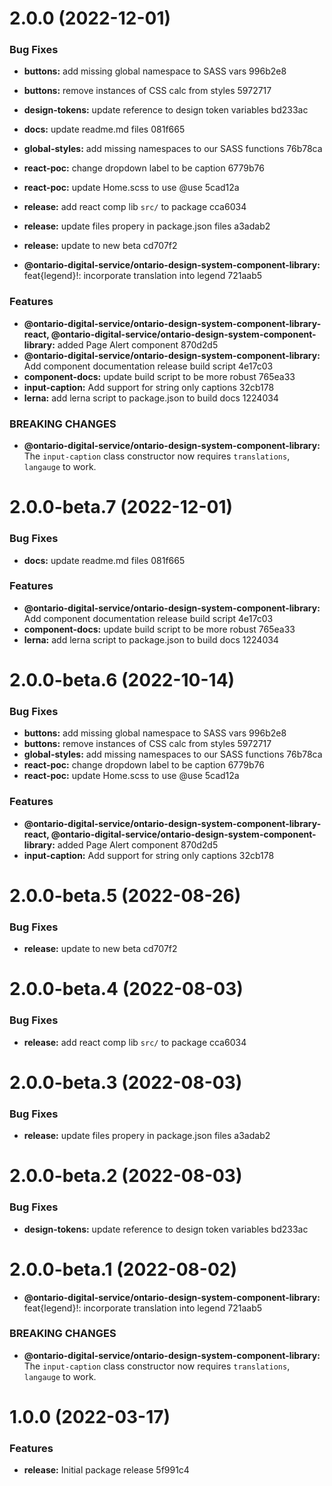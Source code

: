 # 2.0.0 (2022-12-01)


### Bug Fixes

* **buttons:** add missing global namespace to SASS vars 996b2e8
* **buttons:** remove instances of CSS calc from styles 5972717
* **design-tokens:** update reference to design token variables bd233ac
* **docs:** update readme.md files 081f665
* **global-styles:** add missing namespaces to our SASS functions 76b78ca
* **react-poc:** change dropdown label to be caption 6779b76
* **react-poc:** update Home.scss to use @use 5cad12a
* **release:** add react comp lib `src/` to package cca6034
* **release:** update files propery in package.json files a3adab2
* **release:** update to new beta cd707f2


* **@ontario-digital-service/ontario-design-system-component-library:** feat{legend}!: incorporate translation into legend 721aab5


### Features

* **@ontario-digital-service/ontario-design-system-component-library-react, @ontario-digital-service/ontario-design-system-component-library:** added Page Alert component 870d2d5
* **@ontario-digital-service/ontario-design-system-component-library:** Add component documentation release build script 4e17c03
* **component-docs:** update build script to be more robust 765ea33
* **input-caption:** Add support for string only captions 32cb178
* **lerna:** add lerna script to package.json to build docs 1224034


### BREAKING CHANGES

* **@ontario-digital-service/ontario-design-system-component-library:** The `input-caption` class constructor now requires
`translations`, `langauge` to work.

# 2.0.0-beta.7 (2022-12-01)


### Bug Fixes

* **docs:** update readme.md files 081f665


### Features

* **@ontario-digital-service/ontario-design-system-component-library:** Add component documentation release build script 4e17c03
* **component-docs:** update build script to be more robust 765ea33
* **lerna:** add lerna script to package.json to build docs 1224034

# 2.0.0-beta.6 (2022-10-14)


### Bug Fixes

* **buttons:** add missing global namespace to SASS vars 996b2e8
* **buttons:** remove instances of CSS calc from styles 5972717
* **global-styles:** add missing namespaces to our SASS functions 76b78ca
* **react-poc:** change dropdown label to be caption 6779b76
* **react-poc:** update Home.scss to use @use 5cad12a


### Features

* **@ontario-digital-service/ontario-design-system-component-library-react, @ontario-digital-service/ontario-design-system-component-library:** added Page Alert component 870d2d5
* **input-caption:** Add support for string only captions 32cb178

# 2.0.0-beta.5 (2022-08-26)


### Bug Fixes

* **release:** update to new beta cd707f2

# 2.0.0-beta.4 (2022-08-03)


### Bug Fixes

* **release:** add react comp lib `src/` to package cca6034

# 2.0.0-beta.3 (2022-08-03)


### Bug Fixes

* **release:** update files propery in package.json files a3adab2

# 2.0.0-beta.2 (2022-08-03)


### Bug Fixes

* **design-tokens:** update reference to design token variables bd233ac

# 2.0.0-beta.1 (2022-08-02)


* **@ontario-digital-service/ontario-design-system-component-library:** feat{legend}!: incorporate translation into legend 721aab5


### BREAKING CHANGES

* **@ontario-digital-service/ontario-design-system-component-library:** The `input-caption` class constructor now requires
`translations`, `langauge` to work.

# 1.0.0 (2022-03-17)


### Features

* **release:** Initial package release 5f991c4
